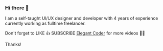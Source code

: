 ### Hi there 👋

 I am a self-taught UI/UX designer and developer with 4 years of experience currently working as fulltime freelancer.

Don't forget to LIKE 👍 SUBSCRIBE
[Elegant Coder](https://www.youtube.com/channel/UCD82KIkpQ5dtQYFzxLejzGg) for more videos 🌱🌱


 Thanks!
<!--
**Ali-Mohd1/Ali-Mohd1** is a ✨ _special_ ✨ repository because its `README.md` (this file) appears on your GitHub profile.

Here are some ideas to get you started:

- 🔭 I’m currently working on ...
- 🌱 I’m currently learning ...
- 👯 I’m looking to collaborate on ...
- 🤔 I’m looking for help with ...
- 💬 Ask me about ...
- 📫 How to reach me: ...
- 😄 Pronouns: ...
- ⚡ Fun fact: ...
-->
